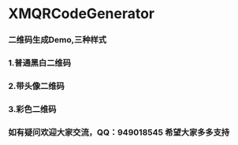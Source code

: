 # XMQRCodeGenerator
### 二维码生成Demo,三种样式
### 1.普通黑白二维码  
### 2.带头像二维码  
### 3.彩色二维码
### 如有疑问欢迎大家交流，QQ：949018545 希望大家多多支持
